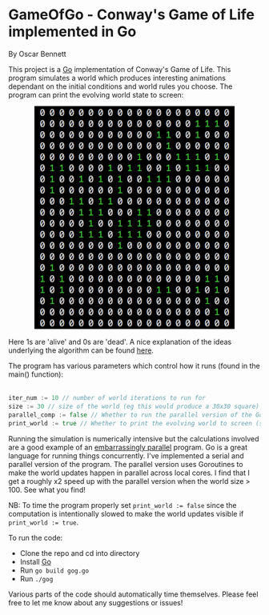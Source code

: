 # GameOfGo - Conway's Game of Life implemented in Go

By Oscar Bennett

This project is a [Go](https://golang.org) implementation of Conway's Game of Life. This program simulates a world which produces interesting animations dependant on the initial conditions and world rules you choose. The program can print the evolving world state to screen:

<p align="center"><img src="./example_world.png" width="400"></p>

Here 1s are 'alive' and 0s are 'dead'. A nice explanation of the ideas underlying the algorithm can be found [here](https://en.wikipedia.org/wiki/Conway%27s_Game_of_Life).

The program has various parameters which control how it runs (found in the main() function):
```go

iter_num := 10 // number of world iterations to run for
size := 30 // size of the world (eg this would produce a 30x30 square)
parallel_comp := false // Whether to run the parallel version of the Go code
print_world := true // Whether to print the evolving world to screen (size must be =< 50 to print)

```

Running the simulation is numerically intensive but the calculations involved are a good example of an [embarrassingly parallel](https://en.wikipedia.org/wiki/Embarrassingly_parallel) program. Go is a great language for running things concurrently. I've implemented a serial and parallel version of the program. The parallel version uses Goroutines to make the world updates happen in parallel across local cores. I find that I get a roughly x2 speed up with the parallel version when the world size > 100. See what you find!

NB: To time the program properly set `print_world := false` since the computation is intentionally slowed to make the world updates visible if `print_world := true`.

To run the code:
- Clone the repo and cd into directory
- Install [Go](https://golang.org/dl/)
- Run `go build gog.go`
- Run `./gog`

Various parts of the code should automatically time themselves. Please feel free to let me know about any suggestions or issues!
